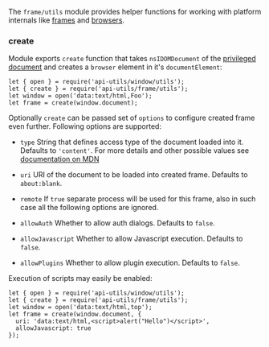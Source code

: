 <!-- This Source Code Form is subject to the terms of the Mozilla Public
   - License, v. 2.0. If a copy of the MPL was not distributed with this
   - file, You can obtain one at http://mozilla.org/MPL/2.0/. -->

The `frame/utils` module provides helper functions for working with platform
internals like [frames](https://developer.mozilla.org/en/XUL/iframe) and
[browsers](https://developer.mozilla.org/en/XUL/browser).

### create

Module exports `create` function that takes `nsIDOMDocument` of the
[privileged document](https://developer.mozilla.org/en/Working_with_windows_in_chrome_code)
and creates a `browser` element in it's `documentElement`:

    let { open } = require('api-utils/window/utils');
    let { create } = require('api-utils/frame/utils');
    let window = open('data:text/html,Foo');
    let frame = create(window.document);

Optionally `create` can be passed set of `options` to configure created frame
even further. Following options are supported:

- `type`
String that defines access type of the document loaded into it. Defaults to
`'content'`. For more details and other possible values see
[documentation on MDN](https://developer.mozilla.org/en/XUL/Attribute/browser.type)

- `uri`
URI of the document to be loaded into created frame. Defaults to `about:blank`.

- `remote`
If `true` separate process will be used for this frame, also in such case all
the following options are ignored.

- `allowAuth`
Whether to allow auth dialogs. Defaults to `false`.

- `allowJavascript`
Whether to allow Javascript execution. Defaults to `false`.

- `allowPlugins`
Whether to allow plugin execution. Defaults to `false`.

Execution of scripts may easily be enabled:

    let { open } = require('api-utils/window/utils');
    let { create } = require('api-utils/frame/utils');
    let window = open('data:text/html,top');
    let frame = create(window.document, {
      uri: 'data:text/html,<script>alert("Hello")</script>',
      allowJavascript: true
    });

